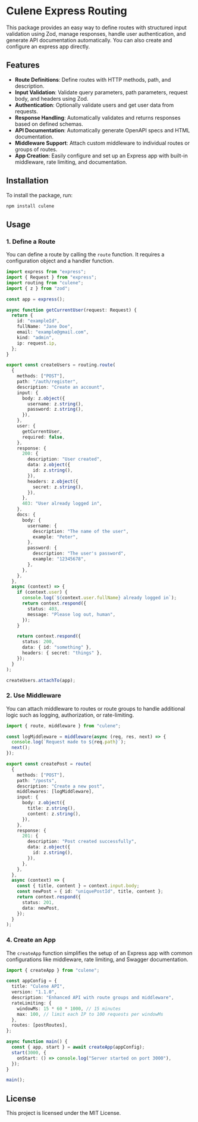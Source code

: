 # Culene Express Routing

This package provides an easy way to define routes with structured input validation using Zod, manage responses, handle user authentication, and generate API documentation automatically. You can also create and configure an express app directly.

## Features

- **Route Definitions**: Define routes with HTTP methods, path, and description.
- **Input Validation**: Validate query parameters, path parameters, request body, and headers using Zod.
- **Authentication**: Optionally validate users and get user data from requests.
- **Response Handling**: Automatically validates and returns responses based on defined schemas.
- **API Documentation**: Automatically generate OpenAPI specs and HTML documentation.
- **Middleware Support**: Attach custom middleware to individual routes or groups of routes.
- **App Creation**: Easily configure and set up an Express app with built-in middleware, rate limiting, and documentation.

## Installation

To install the package, run:

```bash
npm install culene
```

## Usage

### 1. Define a Route

You can define a route by calling the `route` function. It requires a configuration object and a handler function.

```ts
import express from "express";
import { Request } from "express";
import routing from "culene";
import { z } from "zod";

const app = express();

async function getCurrentUser(request: Request) {
  return {
    id: "exampleId",
    fullName: "Jane Doe",
    email: "example@gmail.com",
    kind: "admin",
    ip: request.ip,
  };
}

export const createUsers = routing.route(
  {
    methods: ["POST"],
    path: "/auth/register",
    description: "Create an account",
    input: {
      body: z.object({
        username: z.string(),
        password: z.string(),
      }),
    },
    user: {
      getCurrentUser,
      required: false,
    },
    response: {
      200: {
        description: "User created",
        data: z.object({
          id: z.string(),
        }),
        headers: z.object({
          secret: z.string(),
        }),
      },
      403: "User already logged in",
    },
    docs: {
      body: {
        username: {
          description: "The name of the user",
          example: "Peter",
        },
        password: {
          description: "The user's password",
          example: "12345678",
        },
      },
    },
  },
  async (context) => {
    if (context.user) {
      console.log(`${context.user.fullName} already logged in`);
      return context.respond({
        status: 403,
        message: "Please log out, human",
      });
    }

    return context.respond({
      status: 200,
      data: { id: "something" },
      headers: { secret: "things" },
    });
  }
);

createUsers.attachTo(app);
```

### 2. Use Middleware

You can attach middleware to routes or route groups to handle additional logic such as logging, authorization, or rate-limiting.

```ts
import { route, middleware } from "culene";

const logMiddleware = middleware(async (req, res, next) => {
  console.log(`Request made to ${req.path}`);
  next();
});

export const createPost = route(
  {
    methods: ["POST"],
    path: "/posts",
    description: "Create a new post",
    middlewares: [logMiddleware],
    input: {
      body: z.object({
        title: z.string(),
        content: z.string(),
      }),
    },
    response: {
      201: {
        description: "Post created successfully",
        data: z.object({
          id: z.string(),
        }),
      },
    },
  },
  async (context) => {
    const { title, content } = context.input.body;
    const newPost = { id: "uniquePostId", title, content };
    return context.respond({
      status: 201,
      data: newPost,
    });
  }
);
```

### 4. Create an App

The `createApp` function simplifies the setup of an Express app with common configurations like middleware, rate limiting, and Swagger documentation.

```ts
import { createApp } from "culene";

const appConfig = {
  title: "Culene API",
  version: "1.1.0",
  description: "Enhanced API with route groups and middleware",
  rateLimiting: {
    windowMs: 15 * 60 * 1000, // 15 minutes
    max: 100, // limit each IP to 100 requests per windowMs
  },
  routes: [postRoutes],
};

async function main() {
  const { app, start } = await createApp(appConfig);
  start(3000, {
    onStart: () => console.log("Server started on port 3000"),
  });
}

main();
```

## License

This project is licensed under the MIT License.
